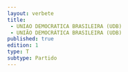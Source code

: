 ```yaml
---
layout: verbete
title:
 - UNIAO DEMOCRATICA BRASILEIRA (UDB)
 - UNIÃO DEMOCRÁTICA BRASILEIRA (UDB)
published: true
edition: 1  
type: T
subtype: Partido
---
```


